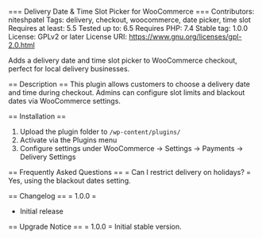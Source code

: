 === Delivery Date & Time Slot Picker for WooCommerce ===
Contributors: niteshpatel
Tags: delivery, checkout, woocommerce, date picker, time slot
Requires at least: 5.5
Tested up to: 6.5
Requires PHP: 7.4
Stable tag: 1.0.0
License: GPLv2 or later
License URI: https://www.gnu.org/licenses/gpl-2.0.html

Adds a delivery date and time slot picker to WooCommerce checkout, perfect for local delivery businesses.

== Description ==
This plugin allows customers to choose a delivery date and time during checkout. Admins can configure slot limits and blackout dates via WooCommerce settings.

== Installation ==
1. Upload the plugin folder to `/wp-content/plugins/`
2. Activate via the Plugins menu
3. Configure settings under WooCommerce → Settings → Payments → Delivery Settings

== Frequently Asked Questions ==
= Can I restrict delivery on holidays? =  
Yes, using the blackout dates setting.

== Changelog ==
= 1.0.0 =
* Initial release

== Upgrade Notice ==
= 1.0.0 =
Initial stable version.
